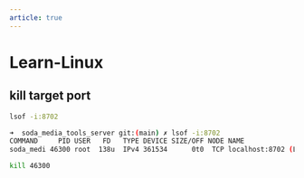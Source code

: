 ```yaml
---
article: true
---
```


# Learn-Linux

## kill target port

```bash
lsof -i:8702
```

```bash
➜  soda_media_tools_server git:(main) ✗ lsof -i:8702
COMMAND     PID USER   FD   TYPE DEVICE SIZE/OFF NODE NAME
soda_medi 46300 root  138u  IPv4 361534      0t0  TCP localhost:8702 (LISTEN) 
```

```bash
kill 46300
```
